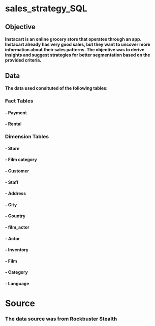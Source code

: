 # sales_strategy_SQL
## Objective 
#### Instacart is an online grocery store that operates through an app. Instacart already has very good sales, but they want to uncover more information about their sales patterns. The objective was to derive insights and suggest strategies for better segmentation based on the provided criteria. 

## Data
#### The data used consituted of the following tables: 

### Fact Tables
#### - Payment
#### - Rental

### Dimension Tables
#### - Store
#### - Film category 
#### - Customer
#### - Staff
#### - Address
#### - City 
#### - Country 
#### - film_actor
#### - Actor
#### - Inventory 
#### - Film 
#### - Category 
#### - Language

# Source 
### The data source was from Rockbuster Stealth
